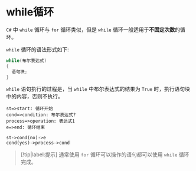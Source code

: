 # while循环

`C#` 中 `while` 循环与 `for` 循环类似，但是 `while` 循环一般适用于**不固定次数**的循环。

`while` 循环的语法形式如下:

```csharp
while(布尔表达式)
{
  语句块;
}
```

`while` 语句执行的过程是，当 `while` 中布尔表达式的结果为 `True` 时，执行语句块中的内容，否则不执行。

```flow
st=>start: 循环开始
cond=>condition: 布尔表达式?
process=>operation: 表达式1
e=>end: 循环结束

st->cond(no)->e
cond(yes)->process->cond
```

> [!tip|label:提示]
> 通常使用 `for` 循环可以操作的语句都可以使用 `while` 循环完成。
